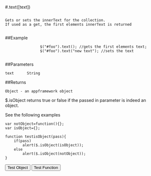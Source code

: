 
#.text([text])

```

Gets or sets the innerText for the collection.
If used as a get, the first elements innerText is returned
                
```

##Example

```
                $("#foo").text(); //gets the first elements text;
                $("#foo").text("new text"); //sets the text
                
```



##Parameters
```
text      String

```

##Returns
```
Object - an appframework object
```

$.isObject returns true or false if the passed in parameter is indeed an object.

See the following examples


```
var notObject=function(){};
var isObject={};

function testisObject(pass){
	if(pass)
		alert($.isObject(isObject));
	else
		alert($.isObject(notObject));
}
```

<script>
var notObject={};
var isObject=function(){};

var notObject=function(){};
var isObject={};

function testisObject(pass){
	if(pass)
		alert($.isObject(isObject));
	else
		alert($.isObject(notObject));
}

</script>

<input type="button" onclick="testisObject(true)" value="Test Object"/> <input type="button" onclick="testisObject(false)" value="Test Function"/>           
